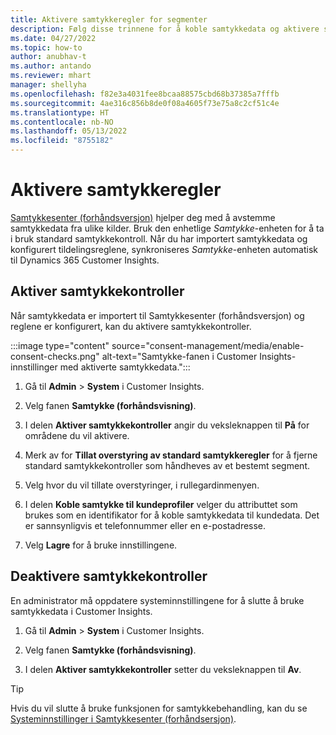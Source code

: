 ```yaml
---
title: Aktivere samtykkeregler for segmenter
description: Følg disse trinnene for å koble samtykkedata og aktivere samtykkekontroller i Dynamics 365 Customer Insights. En administrator kan også deaktivere samtykkekontroller.
ms.date: 04/27/2022
ms.topic: how-to
author: anubhav-t
ms.author: antando
ms.reviewer: mhart
manager: shellyha
ms.openlocfilehash: f82e3a4031fee8bcaa88575cbd68b37385a7fffb
ms.sourcegitcommit: 4ae316c856b8de0f08a4605f73e75a8c2cf51c4e
ms.translationtype: HT
ms.contentlocale: nb-NO
ms.lasthandoff: 05/13/2022
ms.locfileid: "8755182"
---
```

# <a name="activate-consent-rules"></a>Aktivere samtykkeregler

[Samtykkesenter (forhåndsversjon)](consent-management/overview.md) hjelper deg med å avstemme samtykkedata fra ulike kilder. Bruk den enhetlige *Samtykke*-enheten for å ta i bruk standard samtykkekontroll. Når du har importert samtykkedata og konfigurert tildelingsreglene, synkroniseres *Samtykke*-enheten automatisk til Dynamics 365 Customer Insights.

## <a name="enable-consent-checks"></a>Aktiver samtykkekontroller

Når samtykkedata er importert til Samtykkesenter (forhåndsversjon) og reglene er konfigurert, kan du aktivere samtykkekontroller. 

:::image type="content" source="consent-management/media/enable-consent-checks.png" alt-text="Samtykke-fanen i Customer Insights-innstillinger med aktiverte samtykkedata.":::

1. Gå til **Admin** > **System** i Customer Insights.

1. Velg fanen **Samtykke (forhåndsvisning)**.

1. I delen **Aktiver samtykkekontroller** angir du veksleknappen til **På** for områdene du vil aktivere.

1. Merk av for **Tillat overstyring av standard samtykkeregler** for å fjerne standard samtykkekontroller som håndheves av et bestemt segment. 

1. Velg hvor du vil tillate overstyringer, i rullegardinmenyen.     

1. I delen **Koble samtykke til kundeprofiler** velger du attributtet som brukes som en identifikator for å koble samtykkedata til kundedata. Det er sannsynligvis et telefonnummer eller en e-postadresse. 

1. Velg **Lagre** for å bruke innstillingene.

## <a name="disable-consent-checks"></a>Deaktivere samtykkekontroller

En administrator må oppdatere systeminnstillingene for å slutte å bruke samtykkedata i Customer Insights.

1. Gå til **Admin** > **System** i Customer Insights.

1. Velg fanen **Samtykke (forhåndsvisning)**.

1. I delen **Aktiver samtykkekontroller** setter du veksleknappen til **Av**.

> [!TIP]
> Hvis du vil slutte å bruke funksjonen for samtykkebehandling, kan du se [Systeminnstillinger i Samtykkesenter (forhåndsersjon)](consent-management/system-settings.md).
